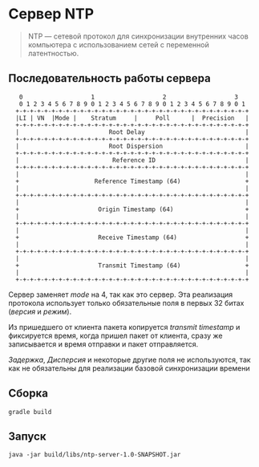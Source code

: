 # Сервер NTP 

> NTP — сетевой протокол для  синхронизации внутренних часов компьютера с использованием сетей с переменной латентностью.

## Последовательность работы сервера

       0                   1                   2                   3
       0 1 2 3 4 5 6 7 8 9 0 1 2 3 4 5 6 7 8 9 0 1 2 3 4 5 6 7 8 9 0 1
      +-+-+-+-+-+-+-+-+-+-+-+-+-+-+-+-+-+-+-+-+-+-+-+-+-+-+-+-+-+-+-+-+
      |LI | VN  |Mode |    Stratum     |     Poll      |  Precision   |
      +-+-+-+-+-+-+-+-+-+-+-+-+-+-+-+-+-+-+-+-+-+-+-+-+-+-+-+-+-+-+-+-+
      |                         Root Delay                            |
      +-+-+-+-+-+-+-+-+-+-+-+-+-+-+-+-+-+-+-+-+-+-+-+-+-+-+-+-+-+-+-+-+
      |                         Root Dispersion                       |
      +-+-+-+-+-+-+-+-+-+-+-+-+-+-+-+-+-+-+-+-+-+-+-+-+-+-+-+-+-+-+-+-+
      |                          Reference ID                         |
      +-+-+-+-+-+-+-+-+-+-+-+-+-+-+-+-+-+-+-+-+-+-+-+-+-+-+-+-+-+-+-+-+
      |                                                               |
      +                     Reference Timestamp (64)                  +
      |                                                               |
      +-+-+-+-+-+-+-+-+-+-+-+-+-+-+-+-+-+-+-+-+-+-+-+-+-+-+-+-+-+-+-+-+
      |                                                               |
      +                      Origin Timestamp (64)                    +
      |                                                               |
      +-+-+-+-+-+-+-+-+-+-+-+-+-+-+-+-+-+-+-+-+-+-+-+-+-+-+-+-+-+-+-+-+
      |                                                               |
      +                      Receive Timestamp (64)                   +
      |                                                               |
      +-+-+-+-+-+-+-+-+-+-+-+-+-+-+-+-+-+-+-+-+-+-+-+-+-+-+-+-+-+-+-+-+
      |                                                               |
      +                      Transmit Timestamp (64)                  +
      |                                                               |
      +-+-+-+-+-+-+-+-+-+-+-+-+-+-+-+-+-+-+-+-+-+-+-+-+-+-+-+-+-+-+-+-+


Сервер заменяет *mode* на 4, так как это сервер. Эта реализация протокола использует только обязательные поля в первых 32 битах (*версия* и *режим*).

Из пришедшего от клиента пакета копируется *transmit timestamp* и фиксируется время, когда пришел пакет от клиента, сразу же записывается и время отправки и пакет отправляется. 

*Задержка*, *Дисперсия* и некоторые другие поля не используются, так как не обязательны для реализации базовой синхронизации времени

## Сборка

```gradle build```

## Запуск 

```java -jar build/libs/ntp-server-1.0-SNAPSHOT.jar```
